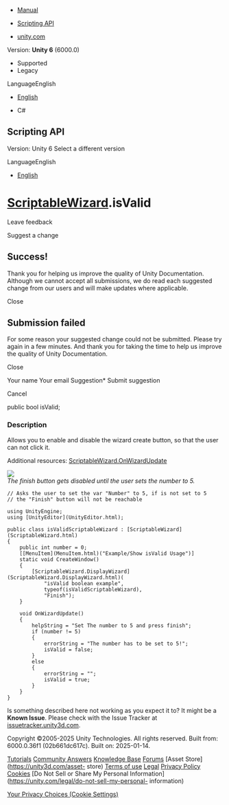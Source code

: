 [ ]()

  * [Manual](../Manual/index.html)
  * [Scripting API](../ScriptReference/index.html)

  * [unity.com](https://unity.com/)

Version: **Unity 6** (6000.0)

  * Supported
  * Legacy

LanguageEnglish

  * [English]()

  * C#

[ ](https://docs.unity3d.com)

## Scripting API

Version: Unity 6 Select a different version

LanguageEnglish

  * [English]()

#  [ScriptableWizard](ScriptableWizard.html).isValid

Leave feedback

Suggest a change

## Success!

Thank you for helping us improve the quality of Unity Documentation. Although
we cannot accept all submissions, we do read each suggested change from our
users and will make updates where applicable.

Close

## Submission failed

For some reason your suggested change could not be submitted. Please <a>try
again</a> in a few minutes. And thank you for taking the time to help us
improve the quality of Unity Documentation.

Close

Your name Your email Suggestion* Submit suggestion

Cancel

[ ]()

public bool isValid;

### Description

Allows you to enable and disable the wizard create button, so that the user
can not click it.

Additional resources:
[ScriptableWizard.OnWizardUpdate](ScriptableWizard.OnWizardUpdate.html)  
  
![](../StaticFiles/ScriptRefImages/isValidScriptableWizard.png)  
_The finish button gets disabled until the user sets the number to 5._

    
    
    // Asks the user to set the var "Number" to 5, if is not set to 5
    // the "Finish" button will not be reachable  
      
    using UnityEngine;
    using [UnityEditor](UnityEditor.html);  
      
    public class isValidScriptableWizard : [ScriptableWizard](ScriptableWizard.html)
    {
        public int number = 0;
        [[MenuItem](MenuItem.html)("Example/Show isValid Usage")]
        static void CreateWindow()
        {
            [ScriptableWizard.DisplayWizard](ScriptableWizard.DisplayWizard.html)(
                "isValid boolean example",
                typeof(isValidScriptableWizard),
                "Finish");
        }  
      
        void OnWizardUpdate()
        {
            helpString = "Set The number to 5 and press finish";
            if (number != 5)
            {
                errorString = "The number has to be set to 5!";
                isValid = false;
            }
            else
            {
                errorString = "";
                isValid = true;
            }
        }
    }
    

Is something described here not working as you expect it to? It might be a
**Known Issue**. Please check with the Issue Tracker at
[issuetracker.unity3d.com](https://issuetracker.unity3d.com).

Copyright ©2005-2025 Unity Technologies. All rights reserved. Built from:
6000.0.36f1 (02b661dc617c). Built on: 2025-01-14.

[Tutorials](https://unity3d.com/learn) [Community
Answers](https://answers.unity3d.com) [Knowledge
Base](https://support.unity3d.com/hc/en-us)
[Forums](https://forum.unity3d.com) [Asset Store](https://unity3d.com/asset-
store) [Terms of use](https://docs.unity3d.com/Manual/TermsOfUse.html)
[Legal](https://unity.com/legal) [Privacy
Policy](https://unity.com/legal/privacy-policy)
[Cookies](https://unity.com/legal/cookie-policy) [Do Not Sell or Share My
Personal Information](https://unity.com/legal/do-not-sell-my-personal-
information)

[Your Privacy Choices (Cookie Settings)](javascript:void\(0\);)

